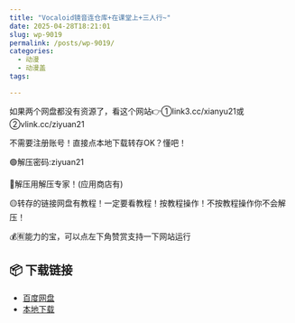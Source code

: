 ```yaml
---
title: "Vocaloid镜音连仓库+在课堂上+三人行~"
date: 2025-04-28T18:21:01
slug: wp-9019
permalink: /posts/wp-9019/
categories:
  - 动漫
  - 动漫盖
tags:

---
```


如果两个网盘都没有资源了，看这个网站👉①link3.cc/xianyu21或②vlink.cc/ziyuan21

不需要注册账号！直接点本地下载转存OK？懂吧！

🟢解压密码:ziyuan21

🔵解压用解压专家！(应用商店有)

🟡转存的链接网盘有教程！一定要看教程！按教程操作！不按教程操作你不会解压！

💰🈶能力的宝，可以点左下角赞赏支持一下网站运行

## 📦 下载链接
- [百度网盘](https://blziyuan21.com/pay-download/9019?key=82e9a64735&down_id=0)
- [本地下载](https://blziyuan21.com/pay-download/9019?key=82e9a64735&down_id=1)

